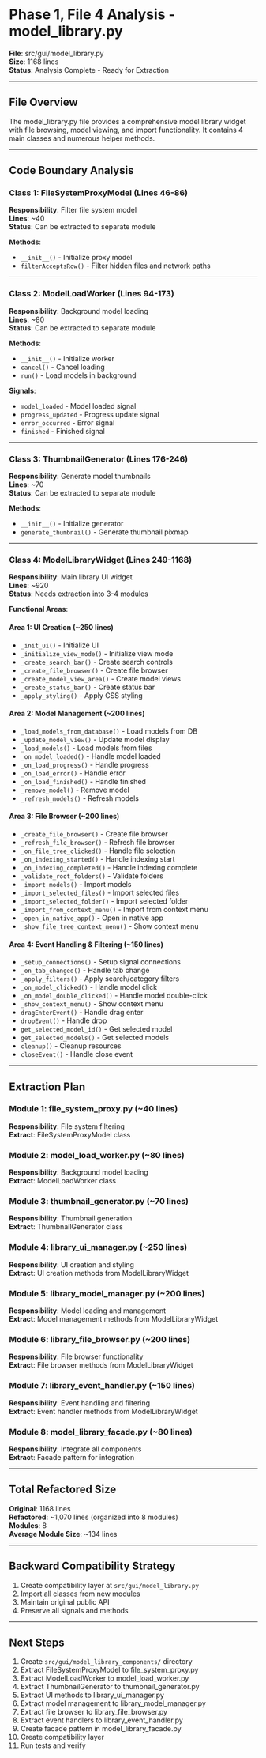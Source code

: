 # Phase 1, File 4 Analysis - model_library.py

**File**: src/gui/model_library.py  
**Size**: 1168 lines  
**Status**: Analysis Complete - Ready for Extraction  

---

## File Overview

The model_library.py file provides a comprehensive model library widget with file browsing, model viewing, and import functionality. It contains 4 main classes and numerous helper methods.

---

## Code Boundary Analysis

### Class 1: FileSystemProxyModel (Lines 46-86)
**Responsibility**: Filter file system model  
**Lines**: ~40  
**Status**: Can be extracted to separate module  

**Methods**:
- `__init__()` - Initialize proxy model
- `filterAcceptsRow()` - Filter hidden files and network paths

---

### Class 2: ModelLoadWorker (Lines 94-173)
**Responsibility**: Background model loading  
**Lines**: ~80  
**Status**: Can be extracted to separate module  

**Methods**:
- `__init__()` - Initialize worker
- `cancel()` - Cancel loading
- `run()` - Load models in background

**Signals**:
- `model_loaded` - Model loaded signal
- `progress_updated` - Progress update signal
- `error_occurred` - Error signal
- `finished` - Finished signal

---

### Class 3: ThumbnailGenerator (Lines 176-246)
**Responsibility**: Generate model thumbnails  
**Lines**: ~70  
**Status**: Can be extracted to separate module  

**Methods**:
- `__init__()` - Initialize generator
- `generate_thumbnail()` - Generate thumbnail pixmap

---

### Class 4: ModelLibraryWidget (Lines 249-1168)
**Responsibility**: Main library UI widget  
**Lines**: ~920  
**Status**: Needs extraction into 3-4 modules  

**Functional Areas**:

#### Area 1: UI Creation (~250 lines)
- `_init_ui()` - Initialize UI
- `_initialize_view_mode()` - Initialize view mode
- `_create_search_bar()` - Create search controls
- `_create_file_browser()` - Create file browser
- `_create_model_view_area()` - Create model views
- `_create_status_bar()` - Create status bar
- `_apply_styling()` - Apply CSS styling

#### Area 2: Model Management (~200 lines)
- `_load_models_from_database()` - Load models from DB
- `_update_model_view()` - Update model display
- `_load_models()` - Load models from files
- `_on_model_loaded()` - Handle model loaded
- `_on_load_progress()` - Handle progress
- `_on_load_error()` - Handle error
- `_on_load_finished()` - Handle finished
- `_remove_model()` - Remove model
- `_refresh_models()` - Refresh models

#### Area 3: File Browser (~200 lines)
- `_create_file_browser()` - Create file browser
- `_refresh_file_browser()` - Refresh file browser
- `_on_file_tree_clicked()` - Handle file selection
- `_on_indexing_started()` - Handle indexing start
- `_on_indexing_completed()` - Handle indexing complete
- `_validate_root_folders()` - Validate folders
- `_import_models()` - Import models
- `_import_selected_files()` - Import selected files
- `_import_selected_folder()` - Import selected folder
- `_import_from_context_menu()` - Import from context menu
- `_open_in_native_app()` - Open in native app
- `_show_file_tree_context_menu()` - Show context menu

#### Area 4: Event Handling & Filtering (~150 lines)
- `_setup_connections()` - Setup signal connections
- `_on_tab_changed()` - Handle tab change
- `_apply_filters()` - Apply search/category filters
- `_on_model_clicked()` - Handle model click
- `_on_model_double_clicked()` - Handle model double-click
- `_show_context_menu()` - Show context menu
- `dragEnterEvent()` - Handle drag enter
- `dropEvent()` - Handle drop
- `get_selected_model_id()` - Get selected model
- `get_selected_models()` - Get selected models
- `cleanup()` - Cleanup resources
- `closeEvent()` - Handle close event

---

## Extraction Plan

### Module 1: file_system_proxy.py (~40 lines)
**Responsibility**: File system filtering  
**Extract**: FileSystemProxyModel class  

### Module 2: model_load_worker.py (~80 lines)
**Responsibility**: Background model loading  
**Extract**: ModelLoadWorker class  

### Module 3: thumbnail_generator.py (~70 lines)
**Responsibility**: Thumbnail generation  
**Extract**: ThumbnailGenerator class  

### Module 4: library_ui_manager.py (~250 lines)
**Responsibility**: UI creation and styling  
**Extract**: UI creation methods from ModelLibraryWidget  

### Module 5: library_model_manager.py (~200 lines)
**Responsibility**: Model loading and management  
**Extract**: Model management methods from ModelLibraryWidget  

### Module 6: library_file_browser.py (~200 lines)
**Responsibility**: File browser functionality  
**Extract**: File browser methods from ModelLibraryWidget  

### Module 7: library_event_handler.py (~150 lines)
**Responsibility**: Event handling and filtering  
**Extract**: Event handler methods from ModelLibraryWidget  

### Module 8: model_library_facade.py (~80 lines)
**Responsibility**: Integrate all components  
**Extract**: Facade pattern for integration  

---

## Total Refactored Size

**Original**: 1168 lines  
**Refactored**: ~1,070 lines (organized into 8 modules)  
**Modules**: 8  
**Average Module Size**: ~134 lines  

---

## Backward Compatibility Strategy

1. Create compatibility layer at `src/gui/model_library.py`
2. Import all classes from new modules
3. Maintain original public API
4. Preserve all signals and methods

---

## Next Steps

1. Create `src/gui/model_library_components/` directory
2. Extract FileSystemProxyModel to file_system_proxy.py
3. Extract ModelLoadWorker to model_load_worker.py
4. Extract ThumbnailGenerator to thumbnail_generator.py
5. Extract UI methods to library_ui_manager.py
6. Extract model management to library_model_manager.py
7. Extract file browser to library_file_browser.py
8. Extract event handlers to library_event_handler.py
9. Create facade pattern in model_library_facade.py
10. Create compatibility layer
11. Run tests and verify

